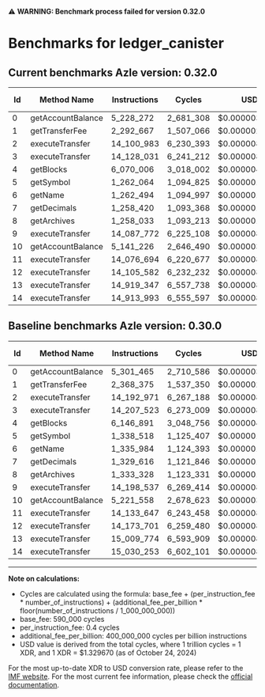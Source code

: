 ⚠️ **WARNING: Benchmark process failed for version 0.32.0**

# Benchmarks for ledger_canister

## Current benchmarks Azle version: 0.32.0

| Id  | Method Name       | Instructions | Cycles    | USD           | USD/Million Calls | Change                              |
| --- | ----------------- | ------------ | --------- | ------------- | ----------------- | ----------------------------------- |
| 0   | getAccountBalance | 5_228_272    | 2_681_308 | $0.0000035653 | $3.56             | <font color="green">-73_193</font>  |
| 1   | getTransferFee    | 2_292_667    | 1_507_066 | $0.0000020039 | $2.00             | <font color="green">-75_708</font>  |
| 2   | executeTransfer   | 14_100_983   | 6_230_393 | $0.0000082844 | $8.28             | <font color="green">-91_988</font>  |
| 3   | executeTransfer   | 14_128_031   | 6_241_212 | $0.0000082988 | $8.29             | <font color="green">-79_492</font>  |
| 4   | getBlocks         | 6_070_006    | 3_018_002 | $0.0000040129 | $4.01             | <font color="green">-76_885</font>  |
| 5   | getSymbol         | 1_262_064    | 1_094_825 | $0.0000014558 | $1.45             | <font color="green">-76_454</font>  |
| 6   | getName           | 1_262_494    | 1_094_997 | $0.0000014560 | $1.45             | <font color="green">-73_490</font>  |
| 7   | getDecimals       | 1_258_420    | 1_093_368 | $0.0000014538 | $1.45             | <font color="green">-71_196</font>  |
| 8   | getArchives       | 1_258_033    | 1_093_213 | $0.0000014536 | $1.45             | <font color="green">-75_295</font>  |
| 9   | executeTransfer   | 14_087_772   | 6_225_108 | $0.0000082773 | $8.27             | <font color="green">-110_765</font> |
| 10  | getAccountBalance | 5_141_226    | 2_646_490 | $0.0000035190 | $3.51             | <font color="green">-80_332</font>  |
| 11  | executeTransfer   | 14_076_694   | 6_220_677 | $0.0000082714 | $8.27             | <font color="green">-56_953</font>  |
| 12  | executeTransfer   | 14_105_582   | 6_232_232 | $0.0000082868 | $8.28             | <font color="green">-68_119</font>  |
| 13  | executeTransfer   | 14_919_347   | 6_557_738 | $0.0000087196 | $8.71             | <font color="green">-90_427</font>  |
| 14  | executeTransfer   | 14_913_993   | 6_555_597 | $0.0000087168 | $8.71             | <font color="green">-116_260</font> |

## Baseline benchmarks Azle version: 0.30.0

| Id  | Method Name       | Instructions | Cycles    | USD           | USD/Million Calls |
| --- | ----------------- | ------------ | --------- | ------------- | ----------------- |
| 0   | getAccountBalance | 5_301_465    | 2_710_586 | $0.0000036042 | $3.60             |
| 1   | getTransferFee    | 2_368_375    | 1_537_350 | $0.0000020442 | $2.04             |
| 2   | executeTransfer   | 14_192_971   | 6_267_188 | $0.0000083333 | $8.33             |
| 3   | executeTransfer   | 14_207_523   | 6_273_009 | $0.0000083410 | $8.34             |
| 4   | getBlocks         | 6_146_891    | 3_048_756 | $0.0000040538 | $4.05             |
| 5   | getSymbol         | 1_338_518    | 1_125_407 | $0.0000014964 | $1.49             |
| 6   | getName           | 1_335_984    | 1_124_393 | $0.0000014951 | $1.49             |
| 7   | getDecimals       | 1_329_616    | 1_121_846 | $0.0000014917 | $1.49             |
| 8   | getArchives       | 1_333_328    | 1_123_331 | $0.0000014937 | $1.49             |
| 9   | executeTransfer   | 14_198_537   | 6_269_414 | $0.0000083363 | $8.33             |
| 10  | getAccountBalance | 5_221_558    | 2_678_623 | $0.0000035617 | $3.56             |
| 11  | executeTransfer   | 14_133_647   | 6_243_458 | $0.0000083017 | $8.30             |
| 12  | executeTransfer   | 14_173_701   | 6_259_480 | $0.0000083230 | $8.32             |
| 13  | executeTransfer   | 15_009_774   | 6_593_909 | $0.0000087677 | $8.76             |
| 14  | executeTransfer   | 15_030_253   | 6_602_101 | $0.0000087786 | $8.77             |

---

**Note on calculations:**

- Cycles are calculated using the formula: base_fee + (per_instruction_fee \* number_of_instructions) + (additional_fee_per_billion \* floor(number_of_instructions / 1_000_000_000))
- base_fee: 590_000 cycles
- per_instruction_fee: 0.4 cycles
- additional_fee_per_billion: 400_000_000 cycles per billion instructions
- USD value is derived from the total cycles, where 1 trillion cycles = 1 XDR, and 1 XDR = $1.329670 (as of October 24, 2024)

For the most up-to-date XDR to USD conversion rate, please refer to the [IMF website](https://www.imf.org/external/np/fin/data/rms_sdrv.aspx).
For the most current fee information, please check the [official documentation](https://internetcomputer.org/docs/current/developer-docs/gas-cost#execution).

